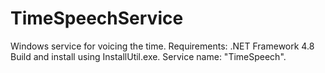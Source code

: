 # TimeSpeechService
Windows service for voicing the time.
Requirements: .NET Framework 4.8
Build and install using InstallUtil.exe.
Service name: "TimeSpeech".
